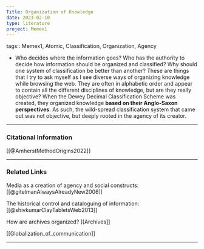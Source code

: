 ```yaml
---
Title: Organization of Knowledge
date: 2023-02-10
type: literature
project: Memex1
---
```


tags:: Memex1, Atomic, Classification, Organization, Agency


-   Who decides where the information goes? Who has the authority to decide how information should be organized and classified? Why should one system of classification be better than another? These are things that I try to ask myself as I see diverse ways of organizing knowledge while browsing the web. They are often in alphabetic order and appear to contain all the different disciplines of knowledge, but are they really objective? When the Dewey Decimal Classification Scheme was created, they organized knowledge **based on their Anglo-Saxon perspectives**. As such, the wild-spread classification system that came out was not objective, but deeply rooted in the agency of its creator. 

---
### Citational Information

[[@AmherstMethodOrigins2022]]

---

### Related Links

Media as a creation of agency and social constructs: [[@gitelmanAlwaysAlreadyNew2006]]

The historical control and cataloguing of information: [[@shivkumarClayTabletsWeb2013]]

How are archives organized? [[Archives]]

[[Globalization_of_communication]]

---